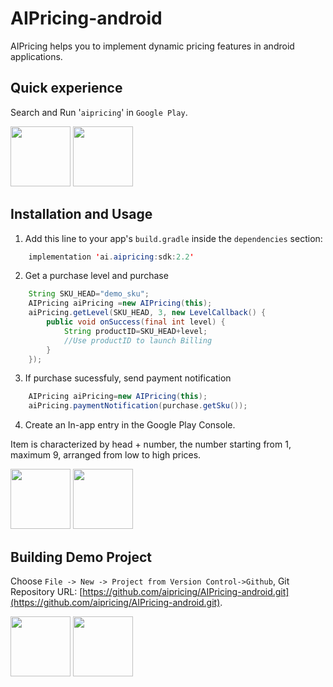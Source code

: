 AIPricing-android
=====

AIPricing helps you to implement dynamic pricing features in android applications.

Quick experience
-----
Search and Run '`aipricing`' in `Google Play`.

<a href="https://aipricing.ai/img/rm_gp_demo1.png"><img src="https://aipricing.ai/img/rm_gp_demo1.png" height=96></a>
<a href="https://aipricing.ai/img/rm_gp_demo2.png"><img src="https://aipricing.ai/img/rm_gp_demo2.png" height=96></a>

Installation and Usage
---------
1. Add this line to your app's `build.gradle` inside the `dependencies` section:
```java
    implementation 'ai.aipricing:sdk:2.2'
```
2. Get a purchase level and purchase
```java
    String SKU_HEAD="demo_sku";
    AIPricing aiPricing =new AIPricing(this);
    aiPricing.getLevel(SKU_HEAD, 3, new LevelCallback() {
        public void onSuccess(final int level) {
            String productID=SKU_HEAD+level;
            //Use productID to launch Billing
        }
	});
```
3. If purchase sucessfuly, send payment notification
```java
    AIPricing aiPricing=new AIPricing(this);
    aiPricing.paymentNotification(purchase.getSku());
```
4. Create an In-app entry in the Google Play Console.

Item is characterized by head + number, the number starting from 1, maximum 9, arranged from low to high prices.

<a href="https://aipricing.ai/img/rm_gp_sku1.png"><img src="https://aipricing.ai/img/rm_gp_sku1.png" height=96></a>
<a href="https://aipricing.ai/img/rm_gp_sku2.png"><img src="https://aipricing.ai/img/rm_gp_sku2.png" height=96></a>

Building Demo Project
---------
Choose `File -> New -> Project from Version Control->Github`, Git Repository URL: [https://github.com/aipricing/AIPricing-android.git](https://github.com/aipricing/AIPricing-android.git).

<a href="https://aipricing.ai/img/rm_building1.png"><img src="https://aipricing.ai/img/rm_building1.png" height=96></a>
<a href="https://aipricing.ai/img/rm_building2.png"><img src="https://aipricing.ai/img/rm_building2.png" height=96></a>